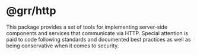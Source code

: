 # @grr/http

This package provides a set of tools for implementing server-side components and
services that communicate via HTTP. Special attention is paid to code following
standards and documented best practices as well as being conservative when it
comes to security.
